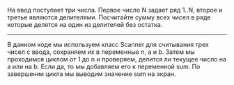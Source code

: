 На ввод поступает три числа. Первое число N задает ряд 1..N, второе и третье являются делителями. Посчитайте сумму всех чисел в ряде которые делятся на один из делителей без остатка.

---

В данном коде мы используем класс Scanner для считывания трех чисел с ввода, сохраняем их в переменные n, a и b. Затем мы проходимся циклом от 1 до n и проверяем, делится ли текущее число на a или на b. Если да, то мы добавляем его к переменной sum. По завершении цикла мы выводим значение sum на экран.